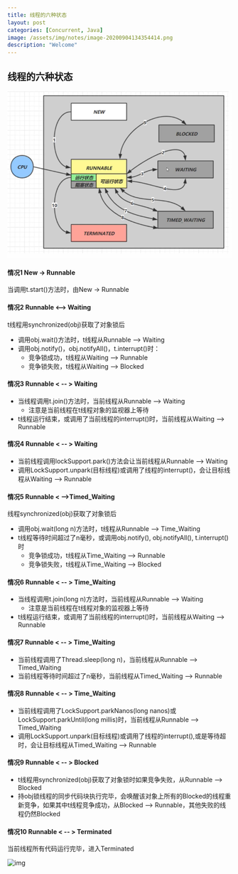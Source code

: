 ```yaml
---
title: 线程的六种状态
layout: post
categories: [Concurrent, Java]
image: /assets/img/notes/image-20200904134354414.png
description: "Welcome"
---
```


## 线程的六种状态

![image-20200904134354414](/assets/img/notes/image-20200904134354414.png)

#### 情况1 New -> Runnable

当调用t.start()方法时，由New -> Runnable

#### 情况2 Runnable <--> Waiting

t线程用synchronized(obj)获取了对象锁后

- 调用obj.wait()方法时，t线程从Runnable --> Waiting 
- 调用obj.notify()，obj.notifyAll()，t.interrupt()时：
  - 竞争锁成功，t线程从Waiting --> Runnable
  - 竞争锁失败，t线程从Waiting --> Blocked

#### 情况3 Runnable < -- > Waiting

- 当线程调用t.join()方法时，当前线程从Runnable --> Waiting
  - 注意是当前线程在t线程对象的监视器上等待
- t线程运行结束，或调用了当前线程的interrupt()时，当前线程从Waiting --> Runnable

#### 情况4 Runnable < -- > Waiting

- 当前线程调用lockSupport.park()方法会让当前线程从Runnable --> Waiting
- 调用LockSupport.unpark(目标线程)或调用了线程的interrupt()，会让目标线程从Waiting --> Runnable

#### 情况5 Runnable < -->Timed_Waiting

线程synchronized(obj)获取了对象锁后

- 调用obj.wait(long n)方法时，t线程从Runnable --> Time_Waiting
- t线程等待时间超过了n毫秒，或调用obj.notify(), obj.notifyAll(), t.interrupt()时
  - 竞争锁成功，t线程从Time_Waiting --> Runnable
  - 竞争锁失败，t线程从Time_Waiting --> Blocked

#### 情况6 Runnable < -- > Time_Waiting

- 当线程调用t.join(long n)方法时，当前线程从Runnable --> Waiting
  - 注意是当前线程在t线程对象的监视器上等待
- t线程运行结束，或调用了当前线程的interrupt()时，当前线程从Waiting --> Runnable

#### 情况7 Runnable < -- > Time_Waiting 

- 当前线程调用了Thread.sleep(long n)，当前线程从Runnable --> Timed_Waiting
- 当前线程等待时间超过了n毫秒，当前线程从Timed_Waiting --> Runnable

#### 情况8 Runnable < -- > Time_Waiting

- 当前线程调用了LockSupport.parkNanos(long nanos)或LockSupport.parkUntil(long millis)时，当前线程从Runnable --> Timed_Waiting
- 调用LockSupport.unpark(目标线程)或调用了线程的interrupt(),或是等待超时，会让目标线程从Timed_Waiting --> Runnable

#### 情况9 Runnable < -- > Blocked

- t线程用synchronized(obj)获取了对象锁时如果竞争失败，从Runnable --> Blocked
- 持obj锁线程的同步代码块执行完毕，会唤醒该对象上所有的Blocked的线程重新竞争，如果其中t线程竞争成功，从Blocked --> Runnable，其他失败的线程仍然Blocked

#### 情况10 Runnable < -- > Terminated

当前线程所有代码运行完毕，进入Terminated



![img](https://pic3.zhimg.com/80/v2-287f87ad5328f2aa5cd7fbd48dadcd8f_720w.jpg?source=1940ef5c)















